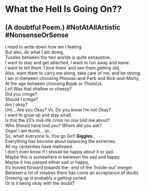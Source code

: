 # What the Hell Is Going On?? 
## (A doubtful Poem.) #NotAtAllArtistic #NonsenseOrSense  

I need to write down how am I feeling </br>
But also, do what I am doing. </br>
Tussles between the two worlds is quite exhaustive. </br>
I want to stay and get attached, I want to run away and leave. </br>
I want to tell them ‘I love them’ and see them getting old, </br>
Also, want them to carry me along, take care of me, and be strong. </br>
I am in-between choosing Phineas-and-Ferb and Rick-and-Morty, </br>
At the age between choosing Bojak or ThisIsUs. </br>
Lol! Was that shallow or cheezy? </br>
Did you cringe? </br>
Should I cringe?</br>
Am I okay?</br>
Um... Are you Okay? Vs. Do you know I’m not Okay? </br>
I want to grow up and stay small.</br>
Is this the 20’s mid-life crisis no one told me about?</br>
Who Should have told you? Whom did you ask?</br>
Oops! I am dumb... or…</br>
So, what! everyone Is. You go Girl! **Giggles**.</br>
Everything has become about balancing the extremes.</br>
All my certainties have mellowed.</br>
I don’t even know if I should be happy about it or sad.</br>
Maybe this is somewhere in between the sad and happy.</br>
Maybe it has passed either sad or happy, </br>
it’s moved forward towards the- end of the ‘Inside-out’ merger.</br> 
Between a lot of maybes there has come an acceptance of doubt.</br>
Growing up is probably a getting sorted </br>
Or is it being okay with the doubt? </br>


